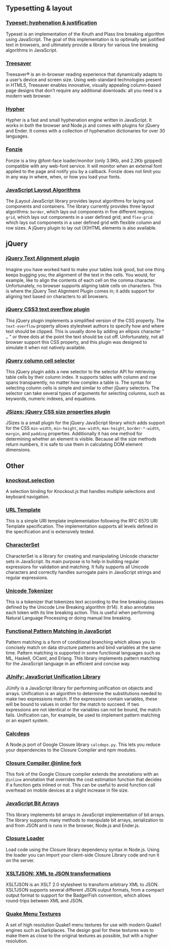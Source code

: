 ## Typesetting & layout

###  [Typeset: hyphenation & justification](typeset)

Typeset is an implementation of the Knuth and Plass line breaking algorithm using JavaScript. The goal of this implementation is to optimally set justified text in browsers, and ultimately provide a library for various line breaking algorithms in JavaScript.

### [Treesaver](treesaver)

Treesaver® is an in-browser read­ing expe­ri­ence that dynam­i­cally adapts to a user’s device and screen size. Using web-stan­dard tech­nolo­gies present in HTML5, Treesaver enables inno­v­a­tive, visu­ally appeal­ing column-based page designs that don’t require any addi­tional down­loads: all you need is a modern web browser.

###  [Hypher](hypher)

Hypher is a fast and small hyphenation engine written in JavaScript. It works in both the browser and Node.js and comes with plugins for jQuery and Ender. It comes with a collection of hyphenation dictionaries for over 30 languages.

### [Fonzie](fonzie)

Fonzie is a tiny @font-face loader/monitor (only 3.9Kb, and 2.2Kb gzipped) compatible with any web-font service. It will monitor when an external font applied to the page and notify you by a callback. Fonzie does not limit you in any way in where, when, or how you load your fonts.

###  [JavaScript Layout Algorithms](jlayout)

The jLayout JavaScript library provides layout algorithms for laying out components and containers. The library currently provides three layout algorithms: `border`, which lays out components in five different regions; `grid`, which lays out components in a user defined grid; and `flex-grid` which lays out components in a user defined grid with flexible column and row sizes. A jQuery plugin to lay out (X)HTML elements is also available.

## jQuery
###  [jQuery Text Alignment plugin](text-align)

Imagine you have worked hard to make your tables look good, but one thing keeps bugging you; the alignment of the text in the cells. You would, for example, like to align the contents of each cell on the comma character. Unfortunately, no browser supports aligning table cells on characters. This is where the jQuery Text Alignment Plugin comes in; it adds support for aligning text based on characters to all browsers.

###  [jQuery CSS3 text overflow plugin](text-overflow)

This jQuery plugin implements a simplified version of the CSS property. The `text-overflow` property allows stylesheet authors to specify how and where text should be clipped. This is usually done by adding an ellipsis character " `…` " or three dots at the point the text should be cut off. Unfortunately, not all browser support this CSS property, and this plugin was designed to simulate it when not natively available.

###  [jQuery column cell selector](column-selector)

This jQuery plugin adds a new selector to the selector API for retrieving table cells by their column index. It supports tables with column and row spans transparently, no matter how complex a table is. The syntax for selecting column cells is simple and similar to other jQuery selectors. The selector can take several types of arguments for selecting columns, such as keywords, numeric indexes, and equations.

###  [JSizes: jQuery CSS size properties plugin](jsizes)

JSizes is a small plugin for the jQuery JavaScript library which adds support for the CSS  `min-width`, `min-height`, `max-width`, `max-height`, `border-*-width`, `margin`, and `padding` properties. Additionally it has one method for determining whether an element is visible. Because all the size methods return numbers, it is safe to use them in calculating DOM element dimensions.

## Other

### [knockout.selection](knockout.selection)

A selection binding for Knockout.js that handles multiple selections and keyboard navigation.

### [URL Template](url-template)

This is a simple URI template implementation following the RFC 6570 URI Template specification. The implementation supports all levels defined in the specification and is extensively tested.

### [CharacterSet](characterset)

CharacterSet is a library for creating and manipulating Unicode character sets in JavaScript. Its main purpose is to help in building regular expressions for validation and matching. It fully supports all Unicode characters and correctly handles surrogate pairs in JavaScript strings and regular expressions.

### [Unicode Tokenizer](unicode-tokenizer)

This is a tokenizer that tokenizes text according to the line breaking classes defined by the Unicode Line Breaking algorithm (tr14). It also annotates each token with its line breaking action. This is useful when performing Natural Language Processing or doing manual line breaking.

###  [Functional Pattern Matching in JavaScript](funcy)

Pattern matching is a form of conditional branching which allows you to concisely match on data structure patterns and bind variables at the same time. Pattern matching is supported in some functional languages such as ML, Haskell, OCaml, and Erlang. This library implements pattern matching for the JavaScript language in an efficient and concise way.

###  [JUnify: JavaScript Unification Library](junify)

JUnify is a JavaScript library for performing unification on objects and arrays. Unification is an algorithm to determine the substitutions needed to make two expressions match. If the expressions contain variables, these will be bound to values in order for the match to succeed. If two expressions are not identical or the variables can not be bound, the match fails. Unification can, for example, be used to implement pattern matching or an expert system.

###  [Calcdeps](calcdeps/)

A Node.js port of Google Closure library `calcdeps.py`. This lets you reduce your dependencies to the Closure Compiler and npm modules.

### [Closure Compiler @inline fork](https://github.com/bramstein/closure-compiler-inline)

This fork of the Google Closure compiler extends the annotations with an `@inline` annotation that overrides the cost estimation function that decides if a function gets inlined or not. This can be useful to avoid function call overhead on mobile devices at a slight increase in file size.

###  [JavaScript Bit Arrays](bit-array)

This library implements bit arrays in JavaScript implementation of bit arrays. The library supports many methods to manipulate bit arrays, serialization to and from JSON and is runs in the browser, Node.js and Ender.js.

### [Closure Loader](closureloader)

Load code using the Closure library dependency syntax in Node.js. Using the loader you can import your client-side Closure Library code and run it on the server.

###  [XSLTJSON: XML to JSON transformations](xsltjson)

XSLTJSON is an XSLT 2.0 stylesheet to transform arbitrary XML to JSON. XSLTJSON supports several different JSON output formats, from a compact output format to support for the BadgerFish convention, which allows round-trips between XML and JSON.

###  [Quake Menu Textures](quake)

A set of high resolution Quake1 menu textures for use with modern Quake1 engines such as Darkplaces. The design goal for these textures was to make them as close to the original textures as possible, but with a higher resolution.
